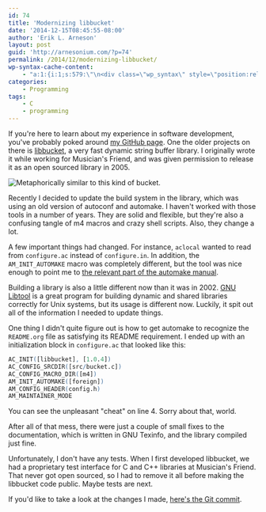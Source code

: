 ```yaml
---
id: 74
title: 'Modernizing libbucket'
date: '2014-12-15T08:45:55-08:00'
author: 'Erik L. Arneson'
layout: post
guid: 'http://arnesonium.com/?p=74'
permalink: /2014/12/modernizing-libbucket/
wp-syntax-cache-content:
    - "a:1:{i:1;s:579:\"\n<div class=\"wp_syntax\" style=\"position:relative;\"><table><tr><td class=\"line_numbers\"><pre>1\n2\n3\n4\n5\n6\n</pre></td><td class=\"code\"><pre class=\"m4\" style=\"font-family:monospace;\">AC_INIT([libbucket], [1.0.4])\nAC_CONFIG_SRCDIR([src/bucket.c])\nAC_CONFIG_MACRO_DIR([m4])\nAM_INIT_AUTOMAKE([foreign])\nAM_CONFIG_HEADER(config.h)\nAM_MAINTAINER_MODE</pre></td></tr></table><p class=\"theCode\" style=\"display:none;\">AC_INIT([libbucket], [1.0.4])\nAC_CONFIG_SRCDIR([src/bucket.c])\nAC_CONFIG_MACRO_DIR([m4])\nAM_INIT_AUTOMAKE([foreign])\nAM_CONFIG_HEADER(config.h)\nAM_MAINTAINER_MODE</p></div>\n\";}"
categories:
    - Programming
tags:
    - C
    - programming
---
```


If you're here to learn about my experience in software development, you've probably poked around <a href="https://github.com/pymander">my GitHub page</a>. One the older projects on there is <a href="https://github.com/pymander/libbucket">libbucket</a>, a very fast dynamic string buffer library. I originally wrote it while working for Musician's Friend, and was given permission to release it as an open sourced library in 2005.
<!--more-->

<img src="https://arnesonium.com/wp-content/uploads/2014/11/bucket-303359_640-300x293.png#right" alt="Metaphorically similar to this kind of bucket." /> 

Recently I decided to update the build system in the library, which was using an old version of autoconf and automake. I haven't worked with those tools in a number of years. They are solid and flexible, but they're also a confusing tangle of m4 macros and crazy shell scripts. Also, they change a lot.

A few important things had changed. For instance, <code>aclocal</code> wanted to read from <code>configure.ac</code> instead of <code>configure.in</code>. In addition, the <code>AM_INIT_AUTOMAKE</code> macro was completely different, but the tool was nice enough to point me to <a href="https://www.gnu.org/software/automake/manual/automake.html#Modernize-AM_005fINIT_005fAUTOMAKE-invocation">the relevant part of the automake manual</a>.

Building a library is also a little different now than it was in 2002. <a href="https://www.gnu.org/software/libtool/">GNU Libtool</a> is a great program for building dynamic and shared libraries correctly for Unix systems, but its usage is different now. Luckily, it spit out all of the information I needed to update things.

One thing I didn't quite figure out is how to get automake to recognize the <code>README.org</code> file as satisfying its README requirement. I ended up with an initialization block in <code>configure.ac</code> that looked like this:

```m4
AC_INIT([libbucket], [1.0.4])
AC_CONFIG_SRCDIR([src/bucket.c])
AC_CONFIG_MACRO_DIR([m4])
AM_INIT_AUTOMAKE([foreign])
AM_CONFIG_HEADER(config.h)
AM_MAINTAINER_MODE
```

You can see the unpleasant "cheat" on line 4. Sorry about that, world.

After all of that mess, there were just a couple of small fixes to the documentation, which is written in GNU Texinfo, and the library compiled just fine.

Unfortunately, I don't have any tests. When I first developed libbucket, we had a proprietary test interface for C and C++ libraries at Musician's Friend. That never got open sourced, so I had to remove it all before making the libbucket code public. Maybe tests are next.

If you'd like to take a look at the changes I made, <a href="https://github.com/pymander/libbucket/commit/6314493fb7c8397318ac4a8d10624159aab07204">here's the Git commit</a>.

